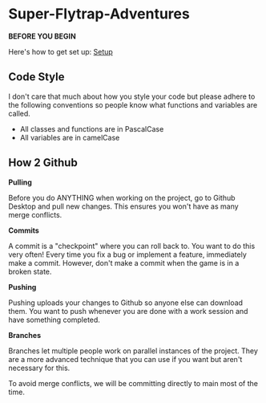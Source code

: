 # Super-Flytrap-Adventures

**BEFORE YOU BEGIN**

Here's how to get set up: [Setup](Setup.md)

## Code Style

I don't care that much about how you style your code but please adhere to the following conventions so people know what functions and variables are called.

* All classes and functions are in PascalCase
* All variables are in camelCase

## How 2 Github

**Pulling**

Before you do ANYTHING when working on the project, go to Github Desktop and pull new changes. This ensures you won't have as many merge conflicts.

**Commits**

A commit is a "checkpoint" where you can roll back to. You want to do this very often! Every time you fix a bug or implement a feature, immediately make a commit. However, don't make a commit when the game is in a broken state.

**Pushing**

Pushing uploads your changes to Github so anyone else can download them. You want to push whenever you are done with a work session and have something completed.

**Branches**

Branches let multiple people work on parallel instances of the project. They are a more advanced technique that you can use if you want but aren't necessary for this.

To avoid merge conflicts, we will be committing directly to main most of the time.
